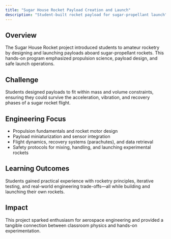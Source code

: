 ```yaml
---
title: "Sugar House Rocket Payload Creation and Launch"
description: "Student-built rocket payload for sugar-propellant launch"
---
```


## Overview

The Sugar House Rocket project introduced students to amateur rocketry by designing and launching payloads aboard sugar-propellant rockets. This hands-on program emphasized propulsion science, payload design, and safe launch operations.

## Challenge

Students designed payloads to fit within mass and volume constraints, ensuring they could survive the acceleration, vibration, and recovery phases of a sugar rocket flight.

## Engineering Focus

- Propulsion fundamentals and rocket motor design
- Payload miniaturization and sensor integration
- Flight dynamics, recovery systems (parachutes), and data retrieval
- Safety protocols for mixing, handling, and launching experimental rockets

## Learning Outcomes

Students gained practical experience with rocketry principles, iterative testing, and real-world engineering trade-offs—all while building and launching their own rockets.

## Impact

This project sparked enthusiasm for aerospace engineering and provided a tangible connection between classroom physics and hands-on experimentation.
